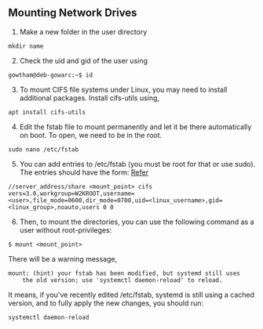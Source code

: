 ## Mounting Network Drives

   1. Make a new folder in the user directory

   ```
   mkdir name
   ```

   2. Check the uid and gid of the user using
   ```
   gowtham@deb-gowarc:~$ id
   ```

   3. To mount CIFS file systems under Linux, you may need to install additional packages. Install cifs-utils using,
   ```
   apt install cifs-utils
   ```
   4. Edit the fstab file to mount permanently and let it be there automatically on boot. To open, we need to be in the root.
   ```
   sudo nano /etc/fstab   
   ```
   5. You can add entries to /etc/fstab (you must be root for that or use sudo). The entries should have the form: [Refer](https://hpcwiki.uni-oldenburg.de/en/hpc-usage/data-storage/mounting-file-systems)
   ```
//server_address/share <mount_point> cifs vers=3.0,workgroup=W2KROOT,username=<user>,file_mode=0600,dir_mode=0700,uid=<linux_username>,gid=<linux_group>,noauto,users 0 0
   ```
   6. Then, to mount the directories, you can use the following command as a user without root-privileges:
   ```
   $ mount <mount_point>
   ```
   There will be a warning message,
   ```
mount: (hint) your fstab has been modified, but systemd still uses
       the old version; use 'systemctl daemon-reload' to reload.
   ```
It means, if you've recently edited /etc/fstab, systemd is still using a cached version, and to fully apply the new changes, you should run:
   ```
   systemctl daemon-reload
   ```